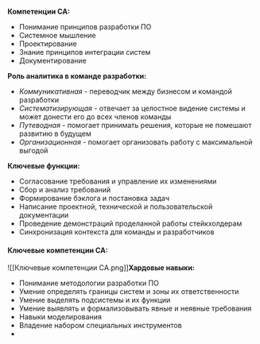 **Компетенции СА:**
- Понимание принципов разработки ПО
- Системное мышление
- Проектирование
- Знание принципов интеграции систем
- Документирование

**Роль аналитика в команде разработки:**
- *Коммуникативная* - переводчик между бизнесом и командой разработки
- *Систематизирующая* - отвечает за целостное видение системы и может донести его до всех членов команды
- *Путеводная* - помогает принимать решения, которые не помешают развитию в будущем
- *Организационная* - помогает организовать работу с максимальной выгодой

**Ключевые функции:**
- Согласование требования и управление их изменениями
- Сбор и анализ требований
- Формирование бэклога и постановка задач
- Написание проектной, технической и пользовательской документации
- Проведение демонстраций проделанной работы стейкхолдерам
- Синхронизация контекста для команды и разработчиков

#### **Ключевые компетенции СА:**
![[Ключевые компетенции СА.png]]**Хардовые навыки:**
- Понимание методологии разработки ПО
- Умение определять границы систем и зоны их ответственности
- Умение выделять подсистемы и их функции
- Умение выявлять и формализовывать явные и неявные требования
- Навыки моделирования
- Владение набором специальных инструментов
- 